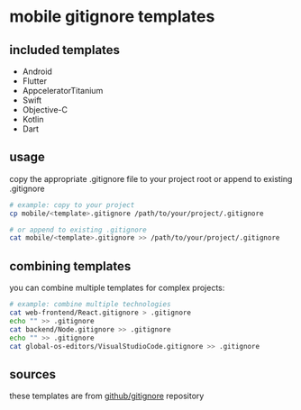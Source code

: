 ﻿# mobile gitignore templates

## included templates

- Android
- Flutter
- AppceleratorTitanium
- Swift
- Objective-C
- Kotlin
- Dart


## usage

copy the appropriate .gitignore file to your project root or append to existing .gitignore

```bash
# example: copy to your project
cp mobile/<template>.gitignore /path/to/your/project/.gitignore

# or append to existing .gitignore
cat mobile/<template>.gitignore >> /path/to/your/project/.gitignore
```

## combining templates

you can combine multiple templates for complex projects:

```bash
# example: combine multiple technologies
cat web-frontend/React.gitignore > .gitignore
echo "" >> .gitignore
cat backend/Node.gitignore >> .gitignore
echo "" >> .gitignore
cat global-os-editors/VisualStudioCode.gitignore >> .gitignore
```

## sources

these templates are from [github/gitignore](https://github.com/github/gitignore) repository
